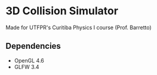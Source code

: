 # 3D Collision Simulator
Made for UTFPR's Curitiba Physics I course (Prof. Barretto)

## Dependencies
- OpenGL 4.6
- GLFW 3.4
